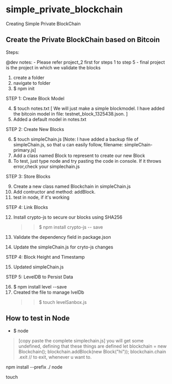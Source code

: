 # simple_private_blockchain
Creating Simple Private BlockChain

## Create the Private BlockChain based on Bitcoin

Steps: 

@dev notes: - Please refer project_2 first for steps 1 to step 5
			- final project is the project in which we validate the blocks

1. create a folder
2. navigate to folder
3. $ npm init

STEP 1: Create Block Model

4. $ touch notes.txt [ We will just make a simple blockmodel. I have added the bitcoin model in file: testnet_block_1325438.json. ] 
5. Added a default model in notes.txt

STEP 2: Create New Blocks

6. $ touch simpleChain.js
 	[Note: I have added a backup file of simpleChain.js, so that u can easily follow, filename: simpleChain-primary.js]
7. Add a class named Block to represent to create our new Block
8. To test, just type node and try pasting the code in console. If it throws error,check your simplechain.js


STEP 3: Store Blocks

9. Create a new class named Blockchain in simpleChain.js
10. Add contructor and method: addBlock.
11. test in node, if it's working

STEP 4: Link Blocks

12. Install crypto-js to secure our blocks using SHA256
	>> $ npm install crypto-js -- save

13. Validate the dependency field in package.json 
14. Update the simpleChain.js for cryto-js changes 


STEP 4: Block Height and Timestamp

15. Updated simpleChain.js



STEP 5: LevelDB to Persist Data

16. $ npm install level --save
17. Created the file to manage lvelDb
	>> $ touch levelSanbox.js



## How to test in Node

- $ node
> [copy paste the complete simplechain.js] you will get some undefined, defining that these things are defined
> let blockchain = new Blockchain();
> blockchain.addBlock(new Block("hi"));
> blockchain.chain
> .exit // to exit, whenever u want to.



 npm install --prefix ./ node


touch 